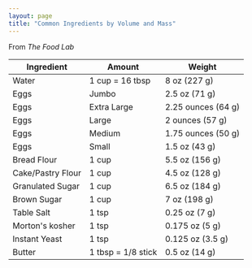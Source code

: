 ```yaml
---
layout: page
title: "Common Ingredients by Volume and Mass"
---
```


From _The Food Lab_

| Ingredient | Amount | Weight |
| --- | --- | --- |
| Water | 1 cup = 16 tbsp | 8 oz (227 g) |
| Eggs | Jumbo | 2.5 oz (71 g) |
| Eggs | Extra Large | 2.25 ounces (64 g) |
| Eggs | Large | 2 ounces (57 g) |
| Eggs | Medium | 1.75 ounces (50 g) |
| Eggs | Small | 1.5 oz (43 g) |
| Bread Flour | 1 cup | 5.5 oz (156 g) |
| Cake/Pastry Flour | 1 cup | 4.5 oz (128 g) |
| Granulated Sugar | 1 cup | 6.5 oz (184 g) |
| Brown Sugar | 1 cup | 7 oz (198 g) |
| Table Salt | 1 tsp | 0.25 oz (7 g) |
| Morton's kosher | 1 tsp | 0.175 oz (5 g) |
| Instant Yeast | 1 tsp | 0.125 oz (3.5 g) |
| Butter | 1 tbsp = 1/8 stick | 0.5 oz (14 g) |
